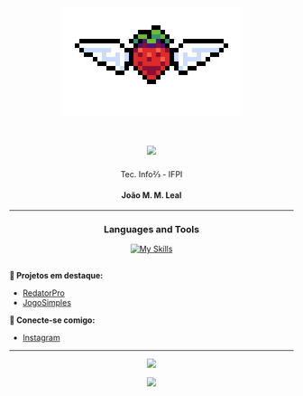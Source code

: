 <p align="center">
  <img src="gif/morango-celeste.gif" alt="Morango gif">
</p>

<h1 align="center">
    <img src="https://readme-typing-svg.herokuapp.com/?font=Righteous&size=30&center=true&vCenter=true&width=500&height=50&duration=4000&color=6E12CB&lines=Olá!;+Bem-vindo!;" />
</h1>

<p align="center">Tec. Info⅔ - IFPI</p>
<h4 align="center">João M. M. Leal</h4>

<hr/>

<h3 align="center">Languages and Tools</h3>

<div align="center">
  
 [![My Skills](https://skillicons.dev/icons?i=html,css,js,py,androidstudio,gradle,vscode,github&perline=4)](https://skillicons.dev)
 
</div>

##
  
**📂 Projetos em destaque:**
- [RedatorPro](https://github.com/JMarcosMoura/RedatorPro_Mobile.git)
- [JogoSimples](https://github.com/JMarcosMoura/Jogo-Simples)

**🔗 Conecte-se comigo:**  
- [Instagram](https://www.instagram.com/all.marcoz_art?utm_source=ig_web_button_share_sheet&igsh=ZDNlZDc0MzIxNw==)

<hr/>

<div align="center">
    <img src="https://readme-typing-svg.herokuapp.com/?font=Righteous&size=25&center=true&vCenter=true&width=500&height=30&duration=4000&color=6E12CB&lines=Obrigado+pela+visita!;+You'll+Never+Walk+Alone" />
</div>

<p align="center">
     <img src="https://capsule-render.vercel.app/api?type=waving&height=100&color=6E12CB&section=footer"/>
</p>
